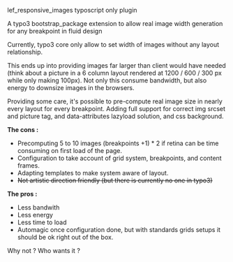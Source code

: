 lef_responsive_images typoscript only plugin 

A typo3 bootstrap_package extension to allow real image width generation for any breakpoint in fluid design

Currently, typo3 core only allow to set width of images without any layout relationship.

This ends up into providing images far larger than client would have needed (think about a picture in a 6 column layout rendered at 1200 / 600 / 300 px while only making 100px). Not only this consume bandwidth, but also energy to downsize images in the browsers.

Providing some care, it's possible to pre-compute real image size in nearly every layout for every breakpoint. Adding full support for correct img srcset and picture tag, and data-attributes lazyload solution, and css background.

**The cons :**

- Precomputing 5 to 10 images (breakpoints +1) * 2 if retina can be time consuming on first load of the page.
- Configuration to take account of grid system, breakpoints, and content frames.
- Adapting templates to make system aware of layout.
- ~~Not artistic direction friendly (but there is currently no one in typo3)~~

**The pros :**

- Less bandwith
- Less energy
- Less time to load
- Automagic once configuration done, but with standards grids setups it should be ok right out of the box.


Why not ?
Who wants it ?
